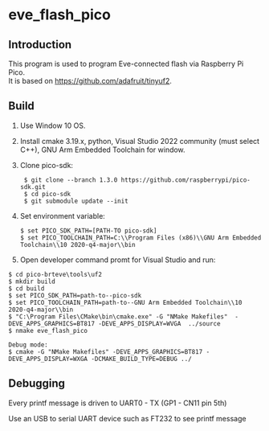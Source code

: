 
# eve_flash_pico

## Introduction
This program is used to program Eve-connected flash via Raspberry Pi Pico.  
It is based on https://github.com/adafruit/tinyuf2. 

## Build 

  1. Use Window 10 OS.
  2. Install cmake 3.19.x, python, Visual Studio 2022 community (must select C++), GNU Arm Embedded Toolchain for window.
  3. Clone pico-sdk:
     ```
      $ git clone --branch 1.3.0 https://github.com/raspberrypi/pico-sdk.git
      $ cd pico-sdk
      $ git submodule update --init
     ```
     
  5. Set environment variable:
      ```
      $ set PICO_SDK_PATH=[PATH-TO pico-sdk]
      $ set PICO_TOOLCHAIN_PATH=C:\\Program Files (x86)\\GNU Arm Embedded Toolchain\\10 2020-q4-major\\bin
      ```
      
  7. Open developer command promt for Visual Studio and run:

   ```
   $ cd pico-brteve\tools\uf2
   $ mkdir build
   $ cd build
   $ set PICO_SDK_PATH=path-to--pico-sdk
   $ set PICO_TOOLCHAIN_PATH=path-to--GNU Arm Embedded Toolchain\\10 2020-q4-major\\bin
   $ "C:\Program Files\CMake\bin\cmake.exe" -G "NMake Makefiles"  -DEVE_APPS_GRAPHICS=BT817 -DEVE_APPS_DISPLAY=WVGA  ../source
   $ nmake eve_flash_pico
   ```

   ```
   Debug mode:
   $ cmake -G "NMake Makefiles" -DEVE_APPS_GRAPHICS=BT817 -DEVE_APPS_DISPLAY=WXGA -DCMAKE_BUILD_TYPE=DEBUG ../
   ```

## Debugging

Every printf message is driven to UART0 - TX (GP1 - CN11 pin 5th)

Use an USB to serial UART device such as FT232 to see printf message



